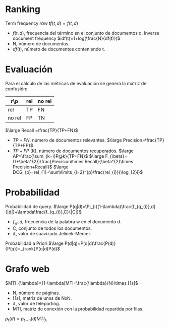 # Ranking
Term frequency
$raw\ tf(t,d)=f(t,d)$
- $f(t,d)$, frecuencia del término en el conjunto de documentos d.
Inverse document frequency
$idf(t)=1+log(\frac{N}{df(t)})$
- N, número de documentos.
- $df(t)$, número de documentos conteniendo t.
# Evaluación
Para el cálculo de las métricas de evaluación se genera la matriz de confusión:

| r\p    | rel | no rel |
| ------ | --- | ------ |
| rel    | TP  | FN     |
| no rel | FP  | TN     |
$\large Recall =\frac{TP}{TP+FN}$
- $TP+FN$, número de documentos relevantes.
$\large Precision=\frac{TP}{TP+FP}$
- $TP+FP$ (K), número de documentos recuperados.
$\large AP=\frac{\sum_{k=i}P@k}{TP+FN}$
$\large F_{\beta}=(1+\beta^{2})\frac{Precision\times Recall}{\beta^{2}\times Precision+Recall}$
$\large DCG_{p}=rel_{1}+\sum\limits_{i=2}^{p}\frac{rel_{i}}{\log_{2}i}$
# Probabilidad
Probabilidad de query.
$\large P(q|d)=\Pi_{i}(1-\lambda)\frac{f_{q_{i}},d}{|d|}+\lambda\frac{f_{q_{i}},C}{|C|}$
- $f_{w},d$, frecuencia de la palabra w en el documento d.
- C, conjunto de todos los documentos.
- $\lambda$, valor de suavizado Jelinek-Mercer.

Probabilidad a Priori
$\large P(d|q)=P(q|d)\frac{P(d)}{P(q)}=_{rank}P(q|d)P(d)$
# Grafo web
$MTI_{\lambda}=(1-\lambda)MTI+\frac{\lambda}{N}\times [1s]$
- N, número de páginas.
- [1s], matriz de unos de NxN.
- $\lambda$, valor de teleporting.
- MTI, matriz de conexión con la probabilidad repartida por filas.

$p_{t}(d)=p_{t-1}(d)MTI_{\lambda}$